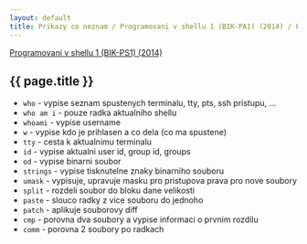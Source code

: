```yaml
---
layout: default
title: Prikazy co neznam / Programovani v shellu 1 (BIK-PA1) (2014) / FIT CVUT
---
```


[Programovani v shellu 1 (BIK-PS1) (2014)](.)

## {{ page.title }}

* `who` - vypise seznam spustenych terminalu, tty, pts, ssh pristupu, ...
* `who am i` - pouze radka aktualniho shellu
* `whoami` - vypise username
* `w` - vypise kdo je prihlasen a co dela (co ma spustene)
* `tty` - cesta k aktualnimu terminalu
* `id` - vypise aktualni user id, group id, groups
* `od` - vypise binarni soubor
* `strings` - vypise tisknutelne znaky binarniho souboru
* `umask` - vypisuje, upravuje masku pro pristupova prava pro nove soubory
* `split` - rozdeli soubor do bloku dane velikosti
* `paste` - slouco radky z vice souboru do jednoho
* `patch` - aplikuje souborovy diff
* `cmp` - porovna dva soubory a vypise informaci o prvnim rozdilu
* `comm` - porovna 2 soubory po radkach

